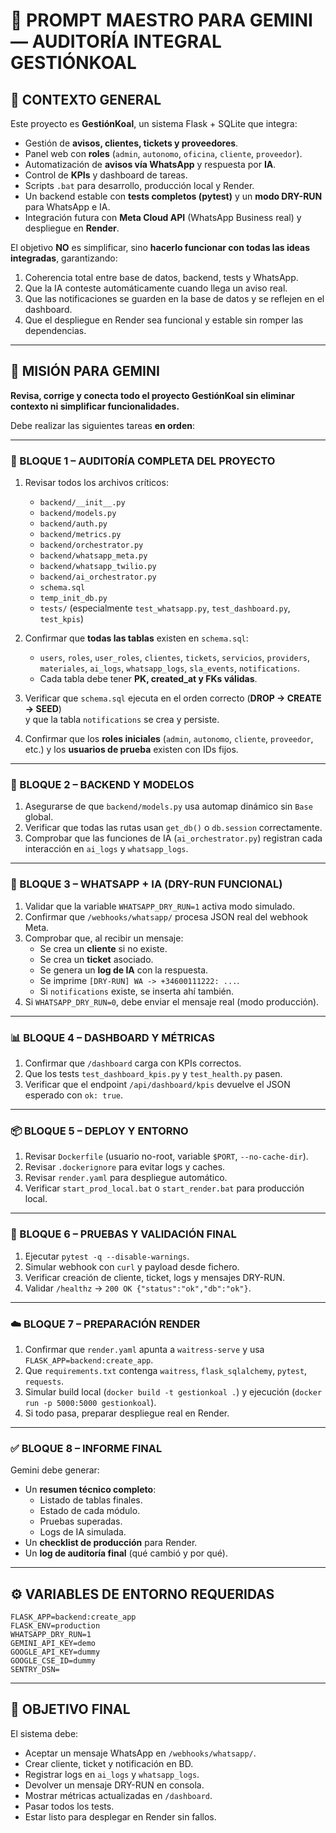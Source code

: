 # 🧠 PROMPT MAESTRO PARA GEMINI — AUDITORÍA INTEGRAL GESTIÓNKOAL

## 🔷 CONTEXTO GENERAL

Este proyecto es **GestiónKoal**, un sistema Flask + SQLite que integra:
- Gestión de **avisos, clientes, tickets y proveedores**.
- Panel web con **roles** (`admin`, `autonomo`, `oficina`, `cliente`, `proveedor`).
- Automatización de **avisos vía WhatsApp** y respuesta por **IA**.
- Control de **KPIs** y dashboard de tareas.
- Scripts `.bat` para desarrollo, producción local y Render.
- Un backend estable con **tests completos (pytest)** y un **modo DRY-RUN** para WhatsApp e IA.
- Integración futura con **Meta Cloud API** (WhatsApp Business real) y despliegue en **Render**.

El objetivo **NO** es simplificar, sino **hacerlo funcionar con todas las ideas integradas**, garantizando:
1. Coherencia total entre base de datos, backend, tests y WhatsApp.
2. Que la IA conteste automáticamente cuando llega un aviso real.
3. Que las notificaciones se guarden en la base de datos y se reflejen en el dashboard.
4. Que el despliegue en Render sea funcional y estable sin romper las dependencias.

---

## 🔶 MISIÓN PARA GEMINI

**Revisa, corrige y conecta todo el proyecto GestiónKoal sin eliminar contexto ni simplificar funcionalidades.**

Debe realizar las siguientes tareas **en orden**:

---

### 🧩 BLOQUE 1 – AUDITORÍA COMPLETA DEL PROYECTO

1. Revisar todos los archivos críticos:
   - `backend/__init__.py`
   - `backend/models.py`
   - `backend/auth.py`
   - `backend/metrics.py`
   - `backend/orchestrator.py`
   - `backend/whatsapp_meta.py`
   - `backend/whatsapp_twilio.py`
   - `backend/ai_orchestrator.py`
   - `schema.sql`
   - `temp_init_db.py`
   - `tests/` (especialmente `test_whatsapp.py`, `test_dashboard.py`, `test_kpis`)

2. Confirmar que **todas las tablas** existen en `schema.sql`:
   - `users`, `roles`, `user_roles`, `clientes`, `tickets`, `servicios`, `providers`, `materiales`,
     `ai_logs`, `whatsapp_logs`, `sla_events`, `notifications`.
   - Cada tabla debe tener **PK, created_at y FKs válidas**.

3. Verificar que `schema.sql` ejecuta en el orden correcto (**DROP → CREATE → SEED**)  
   y que la tabla `notifications` se crea y persiste.

4. Confirmar que los **roles iniciales** (`admin`, `autonomo`, `cliente`, `proveedor`, etc.) y los **usuarios de prueba** existen con IDs fijos.

---

### 🧠 BLOQUE 2 – BACKEND Y MODELOS

1. Asegurarse de que `backend/models.py` usa automap dinámico sin `Base` global.
2. Verificar que todas las rutas usan `get_db()` o `db.session` correctamente.
3. Comprobar que las funciones de IA (`ai_orchestrator.py`) registran cada interacción en `ai_logs` y `whatsapp_logs`.

---

### 💬 BLOQUE 3 – WHATSAPP + IA (DRY-RUN FUNCIONAL)

1. Validar que la variable `WHATSAPP_DRY_RUN=1` activa modo simulado.
2. Confirmar que `/webhooks/whatsapp/` procesa JSON real del webhook Meta.
3. Comprobar que, al recibir un mensaje:
   - Se crea un **cliente** si no existe.
   - Se crea un **ticket** asociado.
   - Se genera un **log de IA** con la respuesta.
   - Se imprime `[DRY-RUN] WA -> +34600111222: ...`.
   - Si `notifications` existe, se inserta ahí también.
4. Si `WHATSAPP_DRY_RUN=0`, debe enviar el mensaje real (modo producción).

---

### 📊 BLOQUE 4 – DASHBOARD Y MÉTRICAS

1. Confirmar que `/dashboard` carga con KPIs correctos.
2. Que los tests `test_dashboard_kpis.py` y `test_health.py` pasen.
3. Verificar que el endpoint `/api/dashboard/kpis` devuelve el JSON esperado con `ok: true`.

---

### 📦 BLOQUE 5 – DEPLOY Y ENTORNO

1. Revisar `Dockerfile` (usuario no-root, variable `$PORT`, `--no-cache-dir`).
2. Revisar `.dockerignore` para evitar logs y caches.
3. Revisar `render.yaml` para despliegue automático.
4. Verificar `start_prod_local.bat` o `start_render.bat` para producción local.

---

### 🧪 BLOQUE 6 – PRUEBAS Y VALIDACIÓN FINAL

1. Ejecutar `pytest -q --disable-warnings`.
2. Simular webhook con `curl` y payload desde fichero.
3. Verificar creación de cliente, ticket, logs y mensajes DRY-RUN.
4. Validar `/healthz` → `200 OK {"status":"ok","db":"ok"}`.

---

### ☁️ BLOQUE 7 – PREPARACIÓN RENDER

1. Confirmar que `render.yaml` apunta a `waitress-serve` y usa `FLASK_APP=backend:create_app`.
2. Que `requirements.txt` contenga `waitress`, `flask_sqlalchemy`, `pytest`, `requests`.
3. Simular build local (`docker build -t gestionkoal .`) y ejecución (`docker run -p 5000:5000 gestionkoal`).
4. Si todo pasa, preparar despliegue real en Render.

---

### ✅ BLOQUE 8 – INFORME FINAL

Gemini debe generar:
- Un **resumen técnico completo**:
  - Listado de tablas finales.
  - Estado de cada módulo.
  - Pruebas superadas.
  - Logs de IA simulada.
- Un **checklist de producción** para Render.
- Un **log de auditoría final** (qué cambió y por qué).

---

## ⚙️ VARIABLES DE ENTORNO REQUERIDAS

```
FLASK_APP=backend:create_app
FLASK_ENV=production
WHATSAPP_DRY_RUN=1
GEMINI_API_KEY=demo
GOOGLE_API_KEY=dummy
GOOGLE_CSE_ID=dummy
SENTRY_DSN=
```

---

## 🚀 OBJETIVO FINAL

El sistema debe:
- Aceptar un mensaje WhatsApp en `/webhooks/whatsapp/`.
- Crear cliente, ticket y notificación en BD.
- Registrar logs en `ai_logs` y `whatsapp_logs`.
- Devolver un mensaje DRY-RUN en consola.
- Mostrar métricas actualizadas en `/dashboard`.
- Pasar todos los tests.
- Estar listo para desplegar en Render sin fallos.